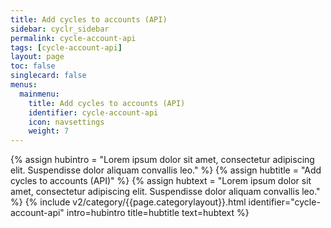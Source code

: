 ```yaml
---
title: Add cycles to accounts (API)
sidebar: cyclr_sidebar
permalink: cycle-account-api
tags: [cycle-account-api]
layout: page
toc: false
singlecard: false
menus:
  mainmenu:
    title: Add cycles to accounts (API)
    identifier: cycle-account-api
    icon: navsettings
    weight: 7
---
```

{% assign hubintro = "Lorem ipsum dolor sit amet, consectetur adipiscing elit. Suspendisse dolor aliquam convallis leo." %}
{% assign hubtitle = "Add cycles to accounts (API)" %}
{% assign hubtext = "Lorem ipsum dolor sit amet, consectetur adipiscing elit. Suspendisse dolor aliquam convallis leo." %}
{% include v2/category/{{page.categorylayout}}.html identifier="cycle-account-api" intro=hubintro title=hubtitle text=hubtext %}